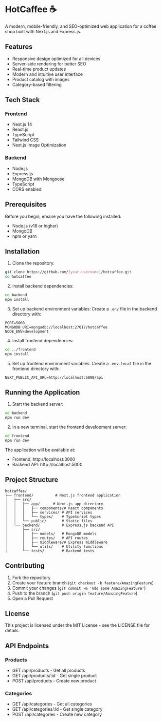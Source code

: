 # HotCaffee ☕

A modern, mobile-friendly, and SEO-optimized web application for a coffee shop built with Next.js and Express.js.

## Features

- Responsive design optimized for all devices
- Server-side rendering for better SEO
- Real-time product updates
- Modern and intuitive user interface
- Product catalog with images
- Category-based filtering

## Tech Stack

### Frontend
- Next.js 14
- React.js
- TypeScript
- Tailwind CSS
- Next.js Image Optimization

### Backend
- Node.js
- Express.js
- MongoDB with Mongoose
- TypeScript
- CORS enabled

## Prerequisites

Before you begin, ensure you have the following installed:
- Node.js (v18 or higher)
- MongoDB
- npm or yarn

## Installation

1. Clone the repository:
```bash
git clone https://github.com/[your-username]/hotcaffee.git
cd hotcaffee
```

2. Install backend dependencies:
```bash
cd backend
npm install
```

3. Set up backend environment variables:
Create a `.env` file in the backend directory with:
```
PORT=5000
MONGODB_URI=mongodb://localhost:27017/hotcaffee
NODE_ENV=development
```

4. Install frontend dependencies:
```bash
cd ../frontend
npm install
```

5. Set up frontend environment variables:
Create a `.env.local` file in the frontend directory with:
```
NEXT_PUBLIC_API_URL=http://localhost:5000/api
```

## Running the Application

1. Start the backend server:
```bash
cd backend
npm run dev
```

2. In a new terminal, start the frontend development server:
```bash
cd frontend
npm run dev
```

The application will be available at:
- Frontend: http://localhost:3000
- Backend API: http://localhost:5000

## Project Structure

```
hotcaffee/
├── frontend/          # Next.js frontend application
│   ├── src/
│   │   ├── app/      # Next.js app directory
│   │   │   ├── components/# React components
│   │   │   ├── services/ # API services
│   │   │   └── types/    # TypeScript types
│   │   └── public/       # Static files
│   └── backend/          # Express.js backend API
│       ├── src/
│       │   ├── models/   # MongoDB models
│       │   ├── routes/   # API routes
│       │   ├── middleware/# Express middleware
│       │   └── utils/    # Utility functions
│       └── tests/        # Backend tests
```

## Contributing

1. Fork the repository
2. Create your feature branch (`git checkout -b feature/AmazingFeature`)
3. Commit your changes (`git commit -m 'Add some AmazingFeature'`)
4. Push to the branch (`git push origin feature/AmazingFeature`)
5. Open a Pull Request

## License

This project is licensed under the MIT License - see the LICENSE file for details.

## API Endpoints

### Products
- GET /api/products - Get all products
- GET /api/products/:id - Get single product
- POST /api/products - Create new product

### Categories
- GET /api/categories - Get all categories
- GET /api/categories/:id - Get single category
- POST /api/categories - Create new category 